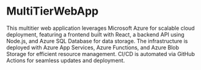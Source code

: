 # MultiTierWebApp
 This multitier web application leverages Microsoft Azure for scalable cloud deployment, featuring a frontend built with React, a backend API using Node.js, and Azure SQL Database for data storage. The infrastructure is deployed with Azure App Services, Azure Functions, and Azure Blob Storage for efficient resource management. CI/CD is automated via GitHub Actions for seamless updates and deployment.

